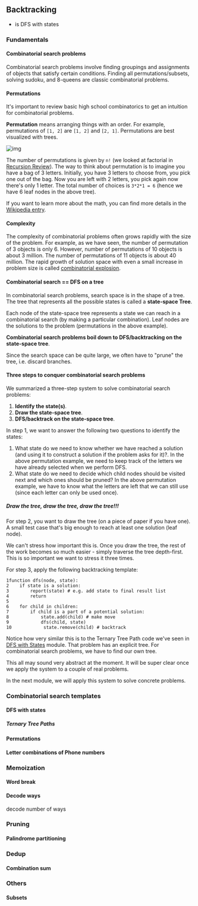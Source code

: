 ## Backtracking

- is DFS with states

### Fundamentals

#### Combinatorial search problems

Combinatorial search problems involve finding groupings and assignments of objects that satisfy certain conditions. Finding all permutations/subsets, solving sudoku, and 8-queens are classic combinatorial problems.

#### Permutations

It's important to review basic high school combinatorics to get an intuition for combinatorial problems.

**Permutation** means arranging things with an order. For example, permutations of `[1, 2]` are `[1, 2]` and `[2, 1]`. Permutations are best visualized with trees.

![img](https://algomonster.s3.us-east-2.amazonaws.com/dfs_intro/arrangement.png)

The number of permutations is given by `n!` (we looked at factorial in [Recursion Review](https://algo.monster/problems/recursion_intro)). The way to think about permutation is to imagine you have a bag of 3 letters. Initially, you have 3 letters to choose from, you pick one out of the bag. Now you are left with 2 letters, you pick again now there's only 1 letter. The total number of choices is `3*2*1 = 6` (hence we have 6 leaf nodes in the above tree).

If you want to learn more about the math, you can find more details in the [Wikipedia entry](https://en.wikipedia.org/wiki/Permutation).

#### Complexity

The complexity of combinatorial problems often grows rapidly with the size of the problem. For example, as we have seen, the number of permutation of 3 objects is only 6. However, number of permutations of 10 objects is about 3 million. The number of permutations of 11 objects is about 40 million. The rapid growth of solution space with even a small increase in problem size is called [combinatorial explosion](https://en.wikipedia.org/wiki/Combinatorial_explosion).

#### Combinatorial search == DFS on a tree

In combinatorial search problems, search space is in the shape of a tree. The tree that represents all the possible states is called a **state-space Tree**.

Each node of the state-space tree represents a state we can reach in a combinatorial search (by making a particular combination). Leaf nodes are the solutions to the problem (permutations in the above example).

**Combinatorial search problems boil down to DFS/backtracking on the state-space tree**.

Since the search space can be quite large, we often have to "prune" the tree, i.e. discard branches.

#### Three steps to conquer combinatorial search problems

We summarized a three-step system to solve combinatorial search problems:

1. **Identify the state(s)**.
2. **Draw the state-space tree**.
3. **DFS/backtrack on the state-space tree**.

In step 1, we want to answer the following two questions to identify the states:

1. What state do we need to know whether we have reached a solution (and using it to construct a solution if the problem asks for it)?. In the above permutation example, we need to keep track of the letters we have already selected when we perform DFS.
2. What state do we need to decide which child nodes should be visited next and which ones should be pruned? In the above permutation example, we have to know what the letters are left that we can still use (since each letter can only be used once).

##### Draw the tree, draw the tree, draw the tree!!!

For step 2, you want to draw the tree (on a piece of paper if you have one). A small test case that's big enough to reach at least one solution (leaf node).

We can't stress how important this is. Once you draw the tree, the rest of the work becomes so much easier - simply traverse the tree depth-first. This is so important we want to stress it three times.

For step 3, apply the following backtracking template:

```
1function dfs(node, state):
2    if state is a solution:
3        report(state) # e.g. add state to final result list
4        return
5
6    for child in children:
7        if child is a part of a potential solution:
8            state.add(child) # make move
9            dfs(child, state)
10            state.remove(child) # backtrack
```

Notice how very similar this is to the Ternary Tree Path code we've seen in [DFS with States](https://algo.monster/problems/dfs_with_states) module. That problem has an explicit tree. For combinatorial search problems, we have to find our own tree.

This all may sound very abstract at the moment. It will be super clear once we apply the system to a couple of real problems.

In the next module, we will apply this system to solve concrete problems.



### Combinatorial search templates

#### DFS with states

##### Ternary Tree Paths

#### Permutations

#### Letter combinations of Phone numbers

### Memoization

#### Word break

#### Decode ways

decode number of ways

### Pruning

#### Palindrome partitioning

### Dedup

#### Combination sum

### Others

#### Subsets

